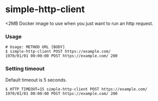 simple-http-client
==================

<2MB Docker image to use when you just want to run an http request.

### Usage
```
# Usage: METHOD URL [BODY]
$ simple-http-client POST https://example.com/
1970/01/01 00:00:00 POST https://example.com/ 200
```

### Setting timeout
Default timeout is 5 seconds.
```
$ HTTP_TIMEOUT=15 simple-http-client POST https://example.com/
1970/01/01 00:00:00 POST https://example.com/ 200
```